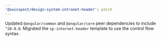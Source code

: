```yaml
---
'@swisspost/design-system-intranet-header': patch
---
```


Updated `@angular/common` and `@angular/core` peer dependencies to include `^20.0.0`. Migrated the `sp-internet-header` template to use the control flow syntax.
